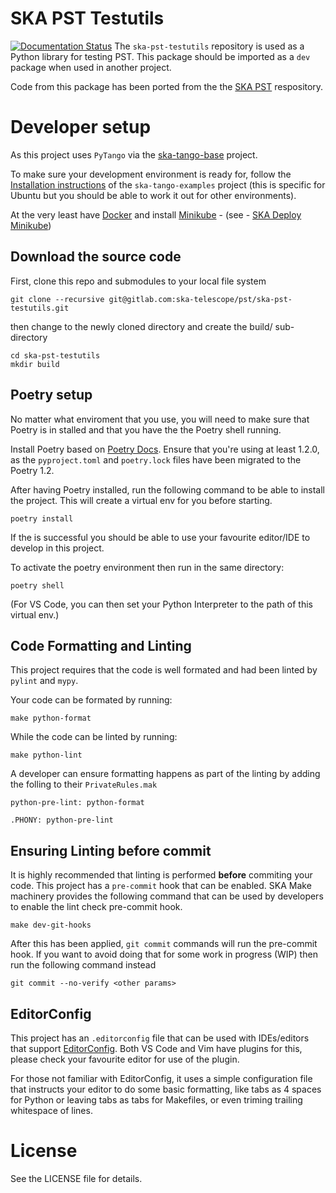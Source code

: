 SKA PST Testutils
=================

[![Documentation Status](https://readthedocs.org/projects/ska-telescope-ska-pst-testutils/badge/?version=latest)](https://developer.skao.int/projects/ska-pst-testutils/en/latest/)
The `ska-pst-testutils` repository is used as a Python library for testing PST. This package should be imported as a `dev` package when used in
another project.

Code from this package has been ported from the the [SKA PST](https://gitlab.com/ska-telescope/pst/ska-pst) respository.

# Developer setup

As this project uses `PyTango` via the [ska-tango-base](https://gitlab.com/ska-telescope/ska-tango-base) project.

To make sure your development environment is ready for, follow the [Installation instructions](https://gitlab.com/ska-telescope/ska-tango-examples#installation)  of the `ska-tango-examples` project (this is specific for Ubuntu but you should be able to work it out for other environments).

At the very least have [Docker](https://docs.docker.com/get-docker/) and install [Minikube](https://minikube.sigs.k8s.io/docs/) - (see - [SKA Deploy Minikube](https://gitlab.com/ska-telescope/sdi/ska-cicd-deploy-minikube))

## Download the source code

First, clone this repo and submodules to your local file system

    git clone --recursive git@gitlab.com:ska-telescope/pst/ska-pst-testutils.git

then change to the newly cloned directory and create the build/ sub-directory

    cd ska-pst-testutils
    mkdir build

## Poetry setup

No matter what enviroment that you use, you will need to make sure that Poetry is in stalled and that you have the the Poetry shell running.

Install Poetry based on [Poetry Docs](https://python-poetry.org/docs/). Ensure that you're using at least 1.2.0, as the
`pyproject.toml` and `poetry.lock` files have been migrated to the Poetry 1.2.

After having Poetry installed, run the following command to be able to install the project. This will create a virtual env for you before starting.

    poetry install


If the is successful you should be able to use your favourite editor/IDE to develop in this project.

To activate the poetry environment then run in the same directory:

    poetry shell

(For VS Code, you can then set your Python Interpreter to the path of this virtual env.)

## Code Formatting and Linting

This project requires that the code is well formated and had been linted by `pylint` and `mypy`.

Your code can be formated by running:

    make python-format

While the code can be linted by running:

    make python-lint

A developer can ensure formatting happens as part of the linting by adding the folling to their
`PrivateRules.mak`

```make
python-pre-lint: python-format

.PHONY: python-pre-lint
```

## Ensuring Linting before commit

It is highly recommended that linting is performed **before** commiting your code.  This project
has a `pre-commit` hook that can be enabled.  SKA Make machinery provides the following command
that can be used by developers to enable the lint check pre-commit hook.

    make dev-git-hooks

After this has been applied, `git commit` commands will run the pre-commit hook. If you
want to avoid doing that for some work in progress (WIP) then run the following command
instead

    git commit --no-verify <other params>

## EditorConfig

This project has an `.editorconfig` file that can be used with IDEs/editors that support
[EditorConfig](https://editorconfig.org/).  Both VS Code and Vim have plugins for this,
please check your favourite editor for use of the plugin.

For those not familiar with EditorConfig, it uses a simple configuration file that
instructs your editor to do some basic formatting, like tabs as 4 spaces for Python or
leaving tabs as tabs for Makefiles, or even triming trailing whitespace of lines.

# License

See the LICENSE file for details.

